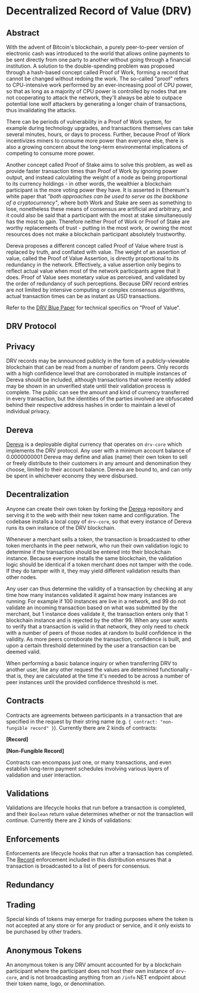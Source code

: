 # Decentralized Record of Value (DRV)

## Abstract

With the advent of Bitcoin's blockchain, a purely peer-to-peer version of electronic cash was introduced to the world that allows online payments to be sent directly from one party to another without going through a financial institution. A solution to the double-spending problem was proposed through a hash-based concept called Proof of Work, forming a record that cannot be changed without redoing the work. The so-called "proof" refers to CPU-intensive work performed by an ever-increasing pool of CPU power, so that as long as a majority of CPU power is controlled by nodes that are not cooperating to attack the network, they'll always be able to outpace potential lone wolf attackers by generating a longer chain of transactions, thus invalidating the attacks.

There can be periods of vulnerability in a Proof of Work system, for example during technology upgrades, and transactions themselves can take several minutes, hours, or days to process. Further, because Proof of Work incentivizes miners to consume more power than everyone else, there is also a growing concern about the long-term environmental implications of competing to consume more power.

Another concept called Proof of Stake aims to solve this problem, as well as provide faster transaction times than Proof of Work by ignoring power output, and instead calculating the weight of a node as being proportional to its currency holdings - in other words, the wealthier a blockchain participant is the more voting power they have. It is asserted in Ethereum's white paper that *"both approaches can be used to serve as the backbone of a cryptocurrency"*, where both Work and Stake are seen as something to lose, nonetheless these means of consensus are artificial and arbitrary, and it could also be said that a participant with the most at stake simultaneously has the most to gain. Therefore neither Proof of Work or Proof of Stake are worthy replacements of trust - putting in the most work, or owning the most resources does not make a blockchain participant absolutely trustworthy.

Dereva proposes a different concept called Proof of Value where trust is replaced by truth, and conflated with value. The weight of an assertion of value, called the Proof of Value Assertion, is directly proportional to its redundancy in the network. Effectively, a value assertion only begins to reflect actual value when most of the network participants agree that it does. Proof of Value sees monetary value as perceived, and validated by the order of redundancy of such perceptions. Because DRV record entries are not limited by intensive computing or complex consensus algorithms, actual transaction times can be as instant as USD transactions.

Refer to the [DRV Blue Paper](./blue-paper.md) for technical specifics on "Proof of Value".

## DRV Protocol

## Privacy

DRV records may be announced publicly in the form of a publicly-viewable blockchain that can be read from a number of random peers. Only records with a high confidence level that are corroborated in multiple instances of Dereva should be included, although transactions that were recently added may be shown in an unverified state until their validation process is complete. The public can see the amount and kind of currency transferred in every transaction, but the identities of the parties involved are obfuscated behind their respective address hashes in order to maintain a level of individual privacy.

## Dereva

[Dereva](https://github.com/exactchange/dereva) is a deployable digital currency that operates on `drv-core` which implements the DRV protocol. Any user with a minimum account balance of 0.0000000001 Dereva may define and alias (name) their own token to sell or freely distribute to their customers in any amount and denomination they choose, limited to their account balance. Dereva are bound to, and can only be spent in whichever economy they were disbursed.

## Decentralization

Anyone can create their own token by forking the [Dereva](https://github.com/exactchange/dereva) repository and serving it to the web with their new token name and configuration. The codebase installs a local copy of `drv-core`, so that every instance of Dereva runs its own instance of the DRV blockchain.

Whenever a merchant sells a token, the transaction is broadcasted to other token merchants in the peer network, who run their own validation logic to determine if the transaction should be entered into their blockchain instance. Because everyone installs the same blockchain, the validation logic should be identical if a token merchant does not tamper with the code. If they do tamper with it, they may yield different validation results than other nodes.

Any user can thus determine the validity of a transaction by checking at any time how many instances validated it against how many instances are running: For example if 100 instances are live in a network, and 99 do not validate an incoming transaction based on what was submitted by the merchant, but 1 instance does validate it, the transaction enters only that 1 blockchain instance and is rejected by the other 99. When any user wants to verify that a transaction is valid in that network, they only need to check with a number of peers of those nodes at random to build confidence in the validity. As more peers corroborate the transaction, confidence is built, and upon a certain threshold determined by the user a transaction can be deemed valid.

When performing a basic balance inquiry or when transferring DRV to another user, like any other request the values are determined functionally - that is, they are calculated at the time it's needed to be across a number of peer instances until the provided confidence threshold is met.

## Contracts

Contracts are agreements between participants in a transaction that are specified in the request by their string name (e.g. `{ contract: "non-fungible record" }`). Currently there are 2 kinds of contracts:

**[Record]**

**[Non-Fungible Record]**

Contracts can encompass just one, or many transactions, and even establish long-term payment schedules involving various layers of validation and user interaction.

## Validations

Validations are lifecycle hooks that run before a transaction is completed, and their `Boolean` return value determines whether or not the transaction will continue. Currently there are 2 kinds of validations:


## Enforcements

Enforcements are lifecycle hooks that run after a transaction has completed. The [Record](https://github.com/exactchange/drv-core/blob/master/enforcements/enforcements.standard.js) enforcement included in this distribution ensures that a transaction is broadcasted to a list of peers for consensus.

## Redundancy

## Trading

Special kinds of tokens may emerge for trading purposes where the token is not accepted at any store or for any product or service, and it only exists to be purchased by other traders.

## Anonymous Tokens

An anonymous token is any DRV amount accounted for by a blockchain participant where the participant does not host their own instance of `drv-core`, and is not broadcasting anything from an `/info` NET endpoint about their token name, logo, or denomination.
